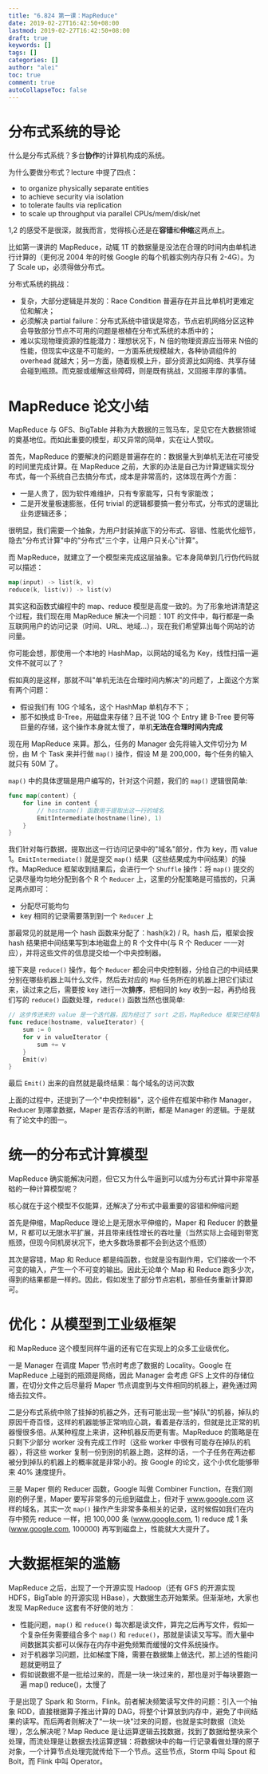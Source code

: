 ```yaml
---
title: "6.824 第一课：MapReduce"
date: 2019-02-27T16:42:50+08:00
lastmod: 2019-02-27T16:42:50+08:00
draft: true
keywords: []
tags: []
categories: []
author: "alei"
toc: true
comment: true
autoCollapseToc: false
---
```


# 分布式系统的导论

什么是分布式系统？多台**协作**的计算机构成的系统。

为什么要做分布式？lecture 中提了四点：

* to organize physically separate entities
* to achieve security via isolation
* to tolerate faults via replication
* to scale up throughput via parallel CPUs/mem/disk/net

1,2 的感受不是很深，就我而言，觉得核心还是在**容错**和**伸缩**这两点上。

比如第一课讲的 MapReduce，动辄 1T 的数据量是没法在合理的时间内由单机进行计算的（更何况 2004 年的时候 Google 的每个机器实例内存只有 2-4G）。为了 Scale up，必须得做分布式。

分布式系统的挑战：

* 复杂，大部分逻辑是并发的：Race Condition 普遍存在并且比单机时更难定位和解决；
* 必须解决 partial failure：分布式系统中错误是常态，节点宕机网络分区这种会导致部分节点不可用的问题是根植在分布式系统的本质中的；
* 难以实现物理资源的性能潜力：理想状况下，N 倍的物理资源应当带来 N倍的性能，但现实中这是不可能的，一方面系统规模越大，各种协调组件的 overhead 就越大；另一方面，随着规模上升，部分资源比如网络、共享存储会碰到瓶颈。而克服或缓解这些障碍，则是既有挑战，又回报丰厚的事情。

# MapReduce 论文小结

MapReduce 与 GFS、BigTable 并称为大数据的三驾马车，足见它在大数据领域的奠基地位。而如此重要的模型，却又异常的简单，实在让人赞叹。

首先，MapReduce 的要解决的问题是普遍存在的：数据量大到单机无法在可接受的时间里完成计算。在 MapReduce 之前，大家的办法是自己为计算逻辑实现分布式，每一个系统自己去搞分布式，成本是非常高的，这体现在两个方面：

* 一是人贵了，因为软件难维护，只有专家能写，只有专家能改；
* 二是开发量极速膨胀，任何 trivial 的逻辑都要搞一套分布式，分布式的逻辑比业务逻辑还多；

很明显，我们需要一个抽象，为用户封装掉底下的分布式、容错、性能优化细节，隐去"分布式计算"中的"分布式"三个字，让用户只关心"计算"。

而 MapReduce，就建立了一个模型来完成这层抽象。它本身简单到几行伪代码就可以描述：

```go
map(input) -> list(k, v)
reduce(k, list(v)) -> list(v)
```

其实这和函数式编程中的 map、reduce 模型是高度一致的。为了形象地讲清楚这个过程，我们现在用 MapReduce 解决一个问题：10T 的文件中，每行都是一条互联网用户的访问记录（时间、URL、地域...），现在我们希望算出每个网站的访问量。

你可能会想，那使用一个本地的 HashMap，以网站的域名为 Key，线性扫描一遍文件不就可以了？

假如真的是这样，那就不叫"单机无法在合理时间内解决"的问题了，上面这个方案有两个问题：

* 假设我们有 10G 个域名，这个 HashMap 单机存不下；
* 那不如换成 B-Tree，用磁盘来存储？且不说 10G 个 Entry 建 B-Tree 要何等巨量的存储，这个操作本身就太慢了，单机**无法在合理时间内完成**

现在用 MapReduce 来算。那么，任务的 Manager 会先将输入文件切分为 M 份，由 M 个 Task 来并行做 `map()` 操作，假设 M 是 200,000，每个任务的输入就只有 50M 了。

`map()` 中的具体逻辑是用户编写的，针对这个问题，我们的 `map()` 逻辑很简单:

```go
func map(content) {
    for line in content {
        // hostname() 函数用于提取出这一行的域名
        EmitIntermediate(hostname(line), 1)
    }
}
```

我们针对每行数据，提取出这一行访问记录中的"域名"部分，作为 key，而 value 1。`EmitIntermediate()` 就是提交 `map()` 结果（这些结果成为中间结果）的操作。MapReduce 框架收到结果后，会进行一个 `Shuffle` 操作：将 `map()` 提交的记录尽量均匀地分配到各个  R 个 `Reducer` 上，这里的分配策略是可插拔的，只满足两点即可：

* 分配尽可能均匀
* key 相同的记录需要落到到一个 `Reducer` 上

那最常见的就是用一个 hash 函数来分配了：hash(k2) / R。hash 后，框架会按 hash 结果把中间结果写到本地磁盘上的 R 个文件中(与 R 个 Reducer 一一对应），并将这些文件的信息提交给一个中央控制器。

接下来是 `reduce()` 操作，每个 `Reducer` 都会问中央控制器，分给自己的中间结果分别在哪些机器上叫什么文件，然后去对应的 `Map` 任务所在的机器上把它们读过来，读过来之后，需要按 key 进行一次**排序**，把相同的 key 收到一起，再扔给我们写的 `reduce()` 函数处理，`reduce()` 函数当然也很简单:

```go
// 这步传进来的 value 是一个迭代器，因为经过了 sort 之后，MapReduce 框架已经帮我们把相同 key 的值收集到一起迭代了
func reduce(hostname, valueIterator) {
    sum := 0
    for v in valueIterator {
        sum += v
    }
    Emit(v)
}
```
最后 `Emit()` 出来的自然就是最终结果：每个域名的访问次数

上面的过程中，还提到了一个"中央控制器"，这个组件在框架中称作 Manager，Reducer 到哪拿数据，Maper 是否存活的判断，都是 Manager 的逻辑。于是就有了论文中的图一。

# 统一的分布式计算模型

MapReduce 确实能解决问题，但它又为什么牛逼到可以成为分布式计算中非常基础的一种计算模型呢？

核心就在于这个模型不仅能算，还解决了分布式中最重要的容错和伸缩问题

首先是伸缩，MapReduce 理论上是无限水平伸缩的，Maper 和 Reducer 的数量 M，R 都可以无限水平扩展，并且带来线性增长的吞吐量（当然实际上会碰到带宽瓶颈，但现今同机房状况下，绝大多数场景都不会到达这个瓶颈）

其次是容错，Map 和 Reduce 都是纯函数，也就是没有副作用，它们接收一个不可变的输入，产生一个不可变的输出。因此无论单个 Map 和 Reduce 跑多少次，得到的结果都是一样的。因此，假如发生了部分节点宕机，那些任务重新计算即可。

# 优化：从模型到工业级框架

和 MapReduce 这个模型同样牛逼的还有它在实现上的众多工业级优化。

一是 Manager 在调度 Maper 节点时考虑了数据的 Locality。Google 在 MapReduce 上碰到的瓶颈是网络，因此 Manager 会考虑 GFS 上文件的存储位置，在切分文件之后尽量将 Maper 节点调度到与文件相同的机器上，避免通过网络去拉文件。

二是分布式系统中除了挂掉的机器之外，还有可能出现一些"掉队"的机器，掉队的原因千奇百怪，这样的机器能够正常响应心跳，看着是存活的，但就是比正常的机器慢很多倍。从某种程度上来讲，这种机器反而更有害。MapReduce 的策略是在只剩下少部分 worker 没有完成工作时（这些 worker 中很有可能存在掉队的机器），将这些 worker 复制一份到别的机器上跑，这样的话，一个子任务在两边都被分到掉队的机器上的概率就是非常小的。按 Google 的论文，这个小优化能够带来 40% 速度提升。

三是 Maper 侧的 Reducer 函数，Google 叫做 Combiner Function，在我们刚刚的例子里，Maper 要写非常多的元组到磁盘上，但对于 www.google.com 这样的域名，其实一次 `map()` 操作产生非常多条相关的记录，这时候假如我们在内存中预先 reduce 一样，把 100,000 条 (www.google.com, 1) reduce 成 1 条 (www.google.com, 100000) 再写到磁盘上，性能就大大提升了。

# 大数据框架的滥觞

MapReduce 之后，出现了一个开源实现 Hadoop（还有 GFS 的开源实现 HDFS，BigTable 的开源实现 HBase），大数据生态开始繁荣。但渐渐地，大家也发现 MapReduce 这套有不好使的地方：

* 性能问题，`map()` 和 `reduce()` 每次都是读文件，算完之后再写文件，假如一个复杂任务需要组合多个 `map()` 和 `reduce()`，那就是读读又写写。而大量中间数据其实都可以保存在内存中避免频繁而缓慢的文件系统操作。
* 对于机器学习问题，比如梯度下降，需要在数据集上做迭代，那上述的性能问题就更明显了
* 假如说数据不是一批给过来的，而是一块一块过来的，那也是对于每块要跑一遍 map() reduce()，太慢了

于是出现了 Spark 和 Storm，Flink。前者解决频繁读写文件的问题：引入一个抽象 RDD，直接根据算子推出计算的 DAG，将整个计算放到内存中，避免了中间结果的读写。而后两者则解决了"一块一块"过来的问题，也就是实时数据（流处理），怎么解决呢？Map Reduce 是让运算逻辑去找数据，找到了数据给整块来个处理，而流处理是让数据去找运算逻辑：将数据块中的每一行记录看做处理的原子对象，一个计算节点处理完就传给下一个节点。这些节点，Storm 中叫 Spout 和 Bolt，而 Flink 中叫 Operator。
